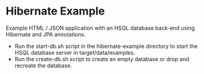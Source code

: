 Hibernate Example
===================

Example HTML / JSON application with an HSQL database back-end using Hibernate and JPA annotations.

* Run the start-db.sh script in the hibernate-example directory to start the HSQL database server in target/data/examples.
* Run the create-db.sh script to create an empty database or drop and recreate the database.
